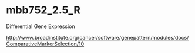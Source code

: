# mbb752_2.5_R
Differential Gene Expression

http://www.broadinstitute.org/cancer/software/genepattern/modules/docs/ComparativeMarkerSelection/10
